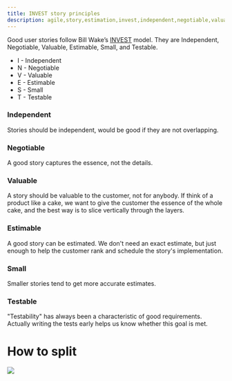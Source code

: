 ```yaml
---
title: INVEST story principles
description: agile,story,estimation,invest,independent,negotiable,valuable,estimable,small,testable
---
```


Good user stories follow Bill Wake’s [INVEST](http://xp123.com/xplor/xp0308/index.shtml) model.
They are Independent, Negotiable, Valuable, Estimable, Small, and Testable.

 *  I - Independent
 *  N - Negotiable
 *  V - Valuable
 *  E - Estimable
 *  S - Small
 *  T - Testable

### Independent
Stories should be independent, would be good if they are not overlapping.

### Negotiable
A good story captures the essence, not the details.

### Valuable

A story should be valuable to the customer, not for anybody.
If think of a product like a cake, we want to give the customer the essence of the whole cake,
and the best way is to slice vertically through the layers.

### Estimable

A good story can be estimated. We don't need an exact estimate,
but just enough to help the customer rank and schedule the story's implementation.

### Small

Smaller stories tend to get more accurate estimates.

### Testable

"Testability" has always been a characteristic of good requirements.
Actually writing the tests early helps us know whether this goal is met.

# How to split
![]({{site.baseurl}}/images/how-to-split-a-user-story.png)





